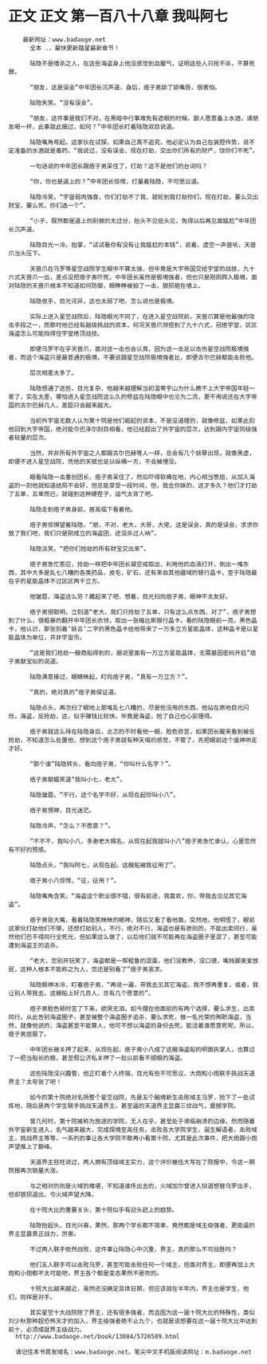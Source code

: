# 正文 正文 第一百八十八章 我叫阿七
        最新网址：www.badaoge.net
          全本 .，最快更新踏星最新章节！
      
          陆隐不是嗜杀之人，在这些海盗身上他没感觉到血腥气，证明这些人只抢不杀，不算死罪。
      
          “朋友，这是误会”中年团长沉声道，身后，痞子男舔了舔嘴唇，很害怕。
      
          陆隐失笑，“没有误会”。
      
          “朋友，这件事是我们不对，在黑暗中行事难免有遮眼的时候，鄙人愿意备上水酒，请朋友喝一杯，此事就此揭过，如何？”中年团长盯着陆隐双目说道。
      
          陆隐嘴角弯起，这家伙在试探，如果自己真不追究，他必定认为自己在装腔作势，说不定准备的水酒就是毒药，“我说过，没有误会，现在打劫，交出你们所有的财产，饶你们不死”。
      
          一句话说的中年团长跟痞子男呆住了，打劫？这不是他们的台词吗？
      
          “你，你也是道上的？”中年团长惊愕，打量着陆隐，不可思议道。
      
          陆隐冷笑，“宇宙弱肉强食，你们打劫不了我，就轮到我打劫你们，现在打劫，要么交出财宝，要么死，你们选一个”。
      
          “小子，既然都是道上的别做的太过分，抬头不见低头见，免得以后再见面尴尬”中年团长沉声道。
      
          陆隐目光一冷，抬掌，“试试看你有没有让我尴尬的本钱”，说着，虚空一声兽吼，天兽爪当头压下。
      
          天兽爪在乌罗等星空战院学生眼中不算太强，但毕竟是大宇帝国交给宇堂的战技，九十六式天兽爪一出，差点没把痞子男吓死，中年团长虽然是极境强者，但也只是刚刚跨入极境，面对陆隐的天兽爪根本不知道如何防御，眼睁睁被拍了一击，狼狈砸在墙上。
      
          陆隐收手，目光诧异，这也太弱了吧，怎么说也是极境。
      
          实际上进入星空战院后，陆隐眼光不同了，在进入星空战院前，天兽爪算是他最强的攻击手段之一，而那时他已经有越级挑战的资本，何况天兽爪领悟到了九十六式，冠绝宇堂，区区海盗怎么可能挡得住宇堂绝顶战技。
      
          即便乌罗不在乎天兽爪，面对这一击也会认真，因为这一击足以击伤星空战院极境强者，而这个海盗只是最普通的极境，不要说跟星空战院极境强者比，即便古尔巴赫都能击败他。
      
          层次相差太多了。
      
          陆隐想通了这些，目光复杂，他越来越理解当初温蒂宇山为什么瞧不上大宇帝国年轻一辈了，实在太差，哪怕进入星空战院这么久的修兹在陆隐眼中也沦为二流，更不用说还在大宇帝国的古尔巴赫几人，差距只会越来越大。
      
          当初外宇宙无数人认为第十院是他们崛起的资本，不是没道理的，就像修兹，如果此刻他回到大宇帝国，绝对能令巴泽尔刮目相看，他已经超出了外宇宙的层次，达到跟内宇宙同级强者较量的层次。
      
          当然，并非所有外宇宙之人都跟古尔巴赫等人一样，总会有几个妖孽出现，就像黑虚，即便不进入星空战院，凭他的天赋也足以纵横一方，不会被埋没。
      
          眼看陆隐一击重创团长，痞子男呆住了，然后吓得软瘫在地，内心相当憋屈，从加入海盗的一刻他就知道结局不会好，但总能享受一段时间，但，我去你妹的，这才多久？他们才打劫了五单，五单而已，就碰到这种硬茬子，运气太背了吧。
      
          陆隐走到痞子男身前，居高临下看着他。
      
          痞子男惊惧望着陆隐，“朋，不对，老大，大哥，大佬，这是误会，真的是误会，求求你放了我们吧，我们只是刚成立的海盗团，还没杀过人呐”。
      
          陆隐淡笑，“把你们抢劫的所有财宝交出来”。
      
          痞子男急忙答应，抢劫一样把中年团长凝空戒取出，利用他的血液打开，倒出一堆东西，其中大多是乱七八糟的各类药品，皮毛，矿石，还有来自其他疆域的银行晶卡，至于陆隐最在乎的星能晶体不过区区两千立方。
      
          他皱眉，海盗这么穷？藏起来了吧，想着，目光扫向痞子男，眼神不太友好。
      
          痞子男很聪明，立刻道“老大，我们只抢劫了五单，只有这么点东西，对了”，痞子男想到了什么，很粗暴的翻开中年团长衣领，取出一张梅比斯银行晶卡，看的陆隐眼前一亮，黑色晶卡，他认识，那张刻着‘妖古’二字的黑色晶卡给他带来了一万多立方星能晶体，这种晶卡是以星能晶体为单位，并非宇宙币。
      
          “这是我们抢劫一艘商船得到的，据说里面有一万立方星能晶体，无需基因密码开启”痞子男献宝似的说道。
      
          陆隐满意接过，眼睛眯起，盯向痞子男，“真有一万立方？”。
      
          “真的，绝对真的”痞子男保证道。
      
          陆隐点头，再次扫了眼地上那堆乱七八糟的，尽是些没用的东西，他站在原地目光闪烁，海盗，反抢劫，这，似乎赚钱比较快，毕竟是海盗，抢了自己也心安理得。
      
          痞子男就这么待在陆隐身后，忐忑的不时看他一眼，脸色悲苦，如果团长醒来看到被反抢劫，不知道怎么处置他，想到这个痞子男就有种天塌的感觉，不管了，先把眼前这个瘟神哄走才好。
      
          “那个谁”陆隐转头，看向痞子男，“你叫什么名字？”。
      
          痞子男献媚笑道“我叫小七，老大”。
      
          陆隐皱眉，“不行，这个名字不好，从现在起你叫小八”。
      
          痞子男愣神，目光迷茫。
      
          陆隐冷声，“怎么？不愿意？”。
      
          “不不不，我叫小八，多谢老大赐名，从现在起我就叫小八”痞子男急忙承认，心里忽然有不好的预感。
      
          陆隐点头，“我叫阿七，从现在起，这艘船被我征用了”。
      
          痞子男小八惊愕，“征，征用？”。
      
          陆隐嘴角含笑，“海盗这个职业很不错，很有前途，我喜欢，你，带我去见见其它海盗”。
      
          痞子男张大嘴，看着陆隐笑眯眯的眼神，随后又看了看地面，突然地，他明悟了，眼前这家伙打劫他们不够，还想打劫别人，不行，绝对不行，海盗也是有原则的，不能出卖同行，虽然他们巴不得同行全死光，但如果这么做了，以后他们就不可能再在海盗圈子里混了，甚至可能遭到海盗王的追杀。
      
          “老大，您别开玩笑了，海盗都是一帮粗鲁的混蛋，他们没教养，没口德，嘴贱脚臭爱放屁，这种人根本不能称之为人，您还是别看了”痞子男哀求。
      
          陆隐眼神冰冷，盯着痞子男，“再说一遍，带我去见其它海盗，我不想再重复，或者，我让别人带我去，这艘船上好几百人，总有几个愿意的”。
      
          痞子男脸色顿时苦了下来，欲哭无泪，如今摆在他面前的有两个选择，要么求生，出卖同行，从此告别海盗圈子，甚至被整个海盗圈子追杀，要么求死，做一名光荣的殉职海盗，当然，就像他说的，海盗甚至不能算人，他可不想以海盗的身份去死，能活着谁愿意死呢，所以，痞子男屈服了。
      
          中年团长被关押了起来，从现在起，痞子男小八成了这艘海盗船的明面执掌人，也算过了一把当船长的瘾，甚至假公济私关押了一批以前看不顺眼的海盗。
      
          这些陆隐没兴趣管，他正盯着个人终端，目光有些不可思议，大炮和小炮联手挑战天道界主？太夸张了吧！
      
          如今的第十院绝对名扬整个星空战院，先是五个融境新生击败域主乌罗，抢下了一处试炼地，随后是两个学生联手挑战天道界主，甚至逼的天道界主显露三纹战气，震撼学院。
      
          曾几何时，第十院被称为放逐的学院，无人在乎，甚至处于濒临崩溃的边缘，然而随着外宇宙新生进入，名气越来越大，完成探境至高任务，击败各大学院学生，诞生解语者，击败域主，挑战界主等等，一系列的事让各大学院不敢再小看第十院，尤其是此次事件，把大炮跟小炮声望推上了巅峰。
      
          天道界主狂旺说过，两人拥有顶级域主实力，这个评价被伍大写在了院报中，令这一期院报再次销量大涨。
      
          与之相对的则是火域的难堪，不知道谁传出去的，火域加尔曾进入狱道想替乌罗出手，但却狼狈退出，令火域声望大降。
      
          在十院大比的重要关头，第十院似乎有迎头赶上的趋势。
      
          陆隐抬起头，目光兴奋，果然，那两个学长都不简单，竟然都是域主级强者，更能逼的界主显露真正战力，厉害。
      
          不过两人联手依然战败，这件事让陆隐心中沉重，界主，真的那么不可战胜吗？
      
          他们五人联手可以击败乌罗，甚至可能击败任何一个域主，但面对界主，即便再加上大炮和小炮都不太可能吧，界主各个都是变态果然不是吹的。
      
          十院大比越来越近，虽然还没确定具体日期，但应该就在半年内，界主也是学生，他们，同样是对手。
      
          其实星空十大战院除了界主，还有很多强者，而且因为这一届十院大比的特殊性，类似刘少秋那种超恐怖天才的加入，界主级强者绝不止九个，也就是说想要在这一届十院大比中达到前十，必须成就界主级战力。
      http://www.badaoge.net/book/13084/5726589.html
      
      请记住本书首发域名：www.badaoge.net。笔尖中文手机版阅读网址：m.badaoge.net